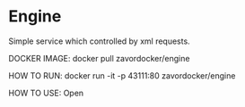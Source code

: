 # Engine

Simple service which controlled by xml requests.

DOCKER IMAGE:
docker pull zavordocker/engine

HOW TO RUN:
docker run -it -p 43111:80 zavordocker/engine

HOW TO USE:
Open 
